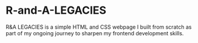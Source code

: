 # R-and-A-LEGACIES
R&amp;A LEGACIES is a simple HTML and CSS webpage I built from scratch as part of my ongoing journey to sharpen my frontend development skills.
